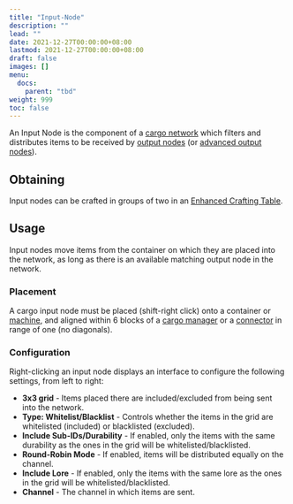 ```yaml
---
title: "Input-Node"
description: ""
lead: ""
date: 2021-12-27T00:00:00+08:00
lastmod: 2021-12-27T00:00:00+08:00
draft: false
images: []
menu: 
  docs:
    parent: "tbd"
weight: 999
toc: false
---
```


An Input Node is the component of a [cargo network](/docs/slimefun/cargo-management) which filters and distributes items to be received by [output nodes](/docs/slimefun/output-node) (or [advanced output nodes](/docs/slimefun/advanced-output-node)).

## Obtaining

Input nodes can be crafted in groups of two in an [Enhanced Crafting Table](/docs/slimefun/enhanced-crafting-table).

## Usage

Input nodes move items from the container on which they are placed into the network, as long as there is an available matching output node in the network.

### Placement

A cargo input node must be placed (shift-right click) onto a container or [machine](/docs/slimefun/electric-machines), and aligned within 6 blocks of a [cargo manager](/docs/slimefun/cargo-manager) or a [connector](/docs/slimefun/connector-node) in range of one (no diagonals).

### Configuration

Right-clicking an input node displays an interface to configure the following settings, from left to right:

* **3x3 grid** - Items placed there are included/excluded from being sent into the network.
* **Type: Whitelist/Blacklist** - Controls whether the items in the grid are whitelisted (included) or blacklisted (excluded).
* **Include Sub-IDs/Durability** - If enabled, only the items with the same durability as the ones in the grid will be whitelisted/blacklisted.
* **Round-Robin Mode** - If enabled, items will be distributed equally on the channel.
* **Include Lore** - If enabled, only the items with the same lore as the ones in the grid will be whitelisted/blacklisted.
* **Channel** - The channel in which items are sent.
